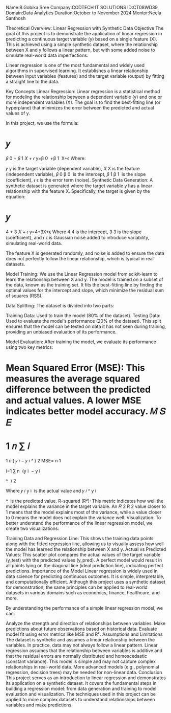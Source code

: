 Name:B.Gobika Sree
Company:CODTECH IT SOLUTIONS
ID:CT08WD39
Domain:Data Analytics
Duration:October to November 2024
Mentor:Neela Santhosh

Theoretical Overview: Linear Regression with Synthetic Data
Objective
The goal of this project is to demonstrate the application of linear regression in predicting a continuous target variable (y) based on a single feature (X). This is achieved using a simple synthetic dataset, where the relationship between X and y follows a linear pattern, but with some added noise to simulate real-world data imperfections.

Linear regression is one of the most fundamental and widely used algorithms in supervised learning. It establishes a linear relationship between input variables (features) and the target variable (output) by fitting a straight line to the data.

Key Concepts
Linear Regression: Linear regression is a statistical method for modeling the relationship between a dependent variable (y) and one or more independent variables (X). The goal is to find the best-fitting line (or hyperplane) that minimizes the error between the predicted and actual values of y.

In this project, we use the formula:

𝑦
=
𝛽
0
+
𝛽
1
𝑋
+
𝜖
y=β 
0
​
 +β 
1
​
 X+ϵ
Where:

𝑦
y is the target variable (dependent variable),
𝑋
X is the feature (independent variable),
𝛽
0
β 
0
​
  is the intercept,
𝛽
1
β 
1
​
  is the slope (coefficient),
𝜖
ϵ is the error term (noise).
Synthetic Data Generation: A synthetic dataset is generated where the target variable y has a linear relationship with the feature X. Specifically, the target is given by the equation:

𝑦
=
4
+
3
𝑋
+
𝜖
y=4+3X+ϵ
Where 
4
4 is the intercept, 
3
3 is the slope (coefficient), and 
𝜖
ϵ is Gaussian noise added to introduce variability, simulating real-world data.

The feature X is generated randomly, and noise is added to ensure the data does not perfectly follow the linear relationship, which is typical in real datasets.

Model Training: We use the Linear Regression model from scikit-learn to learn the relationship between X and y. The model is trained on a subset of the data, known as the training set. It fits the best-fitting line by finding the optimal values for the intercept and slope, which minimize the residual sum of squares (RSS).

Data Splitting: The dataset is divided into two parts:

Training Data: Used to train the model (80% of the dataset).
Testing Data: Used to evaluate the model’s performance (20% of the dataset).
This split ensures that the model can be tested on data it has not seen during training, providing an unbiased evaluation of its performance.

Model Evaluation: After training the model, we evaluate its performance using two key metrics:

Mean Squared Error (MSE): This measures the average squared difference between the predicted and actual values. A lower MSE indicates better model accuracy.
𝑀
𝑆
𝐸
=
1
𝑛
∑
𝑖
=
1
𝑛
(
𝑦
𝑖
−
𝑦
𝑖
^
)
2
MSE= 
n
1
​
  
i=1
∑
n
​
 (y 
i
​
 − 
y 
i
​
 
^
​
 ) 
2
 
Where 
𝑦
𝑖
y 
i
​
  is the actual value and 
𝑦
𝑖
^
y 
i
​
 
^
​
  is the predicted value.
R-squared (R²): This metric indicates how well the model explains the variance in the target variable. An 
𝑅
2
R 
2
  value closer to 1 means that the model explains most of the variance, while a value closer to 0 means the model does not explain the variance well.
Visualization: To better understand the performance of the linear regression model, we create two visualizations:

Training Data and Regression Line: This shows the training data points along with the fitted regression line, allowing us to visually assess how well the model has learned the relationship between X and y.
Actual vs Predicted Values: This scatter plot compares the actual values of the target variable (y_test) with the predicted values (y_pred). A perfect model would result in all points lying on the diagonal line (ideal prediction line), indicating perfect predictions.
Importance of the Model
Linear regression is widely used in data science for predicting continuous outcomes. It is simple, interpretable, and computationally efficient. Although this project uses a synthetic dataset for demonstration, the same principles can be applied to real-world datasets in various domains such as economics, finance, healthcare, and more.

By understanding the performance of a simple linear regression model, we can:

Analyze the strength and direction of relationships between variables.
Make predictions about future observations based on historical data.
Evaluate model fit using error metrics like MSE and R².
Assumptions and Limitations
The dataset is synthetic and assumes a linear relationship between the variables. In practice, data may not always follow a linear pattern.
Linear regression assumes that the relationship between variables is additive and that the residual errors are normally distributed and homoscedastic (constant variance).
This model is simple and may not capture complex relationships in real-world data. More advanced models (e.g., polynomial regression, decision trees) may be needed for non-linear data.
Conclusion
This project serves as an introduction to linear regression and demonstrates its application on a synthetic dataset. It covers the fundamental steps in building a regression model: from data generation and training to model evaluation and visualization. The techniques used in this project can be applied to more complex datasets to understand relationships between variables and make predictions.

